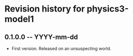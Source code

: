 # Revision history for physics3-model1

## 0.1.0.0 -- YYYY-mm-dd

* First version. Released on an unsuspecting world.
